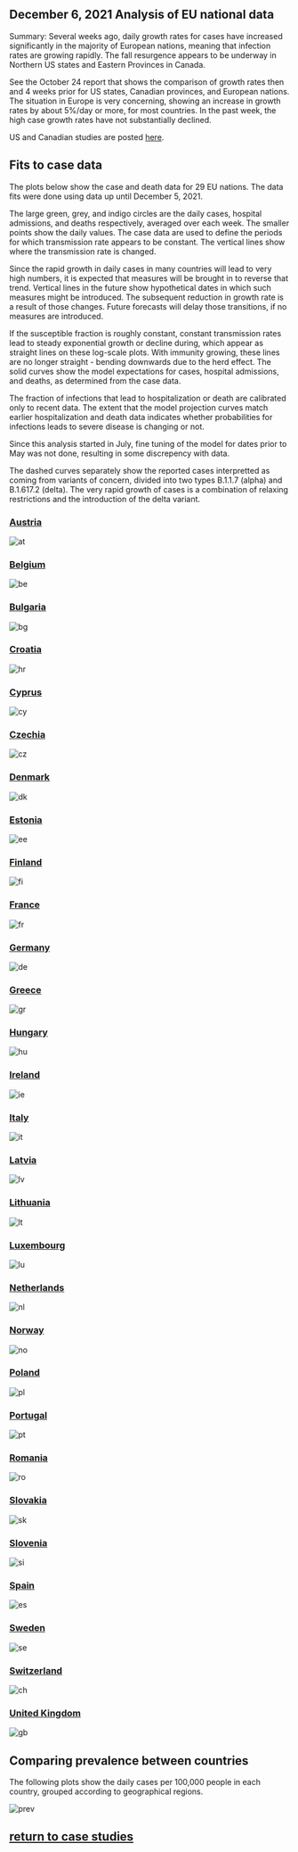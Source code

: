 ## December 6, 2021 Analysis of EU national data

Summary: Several weeks ago,
daily growth rates for cases have increased significantly in
the majority of European nations, meaning that infection
rates are growing rapidly.
The fall resurgence appears to be underway in
Northern US states and Eastern Provinces in Canada.

See the October 24 report that shows the
comparison of growth rates then and 4 weeks prior
for US states, Canadian provinces, and European nations.
The situation in Europe is very concerning, showing an increase in
growth rates by about 5%/day or more, for most countries.
In the past week, the high case growth rates have not substantially declined.

US and Canadian studies are posted [here](../index.md).

## Fits to case data

The plots below show the case and death data for 29 EU nations.
The data fits were done using data up until December 5, 2021.

The large green, grey, and indigo circles are the daily cases, hospital admissions, and deaths respectively, averaged over each week.
The smaller points show the daily values.
The case data are used to define the periods for which transmission rate appears to be constant.
The vertical lines show where the transmission rate is changed.

Since the rapid growth in daily cases in many countries will lead to very high numbers, it is
expected that measures will be brought in to reverse that trend.
Vertical lines in the future show hypothetical dates in which such measures might be
introduced.
The subsequent reduction in growth rate is a result of those changes.
Future forecasts will delay those transitions, if no measures are introduced.

If the susceptible fraction is roughly constant, constant transmission rates
lead to steady exponential growth or decline during, which appear as straight lines on
these log-scale plots.
With immunity growing, these lines are no longer straight - bending downwards due to the herd effect.
The solid curves show the model expectations for cases, hospital admissions, and deaths, as determined from
the case data.

The fraction of infections that lead to hospitalization or death are calibrated only to recent data.
The extent that the model projection curves match earlier hospitalization and death data
indicates whether probabilities for infections leads to severe disease is changing or not.

Since this analysis started in July, fine tuning of the model for dates prior to May was not done, resulting in
some discrepency with data.

The dashed curves separately show the reported cases interpretted as coming
from variants of
concern, divided into two types B.1.1.7 (alpha) and B.1.617.2 (delta).
The very rapid growth of cases is a combination of relaxing restrictions and the introduction of the delta variant.

### [Austria](img/at_2_9_1121.pdf)

![at](img/at_2_9_1121.png)

### [Belgium](img/be_2_9_1121.pdf)

![be](img/be_2_9_1121.png)

### [Bulgaria](img/bg_2_9_1121.pdf)

![bg](img/bg_2_9_1121.png)

### [Croatia](img/hr_2_9_1121.pdf)

![hr](img/hr_2_9_1121.png)

### [Cyprus](img/cy_2_9_1121.pdf)

![cy](img/cy_2_9_1121.png)

### [Czechia](img/cz_2_9_1121.pdf)

![cz](img/cz_2_9_1121.png)

### [Denmark](img/dk_2_9_1121.pdf)

![dk](img/dk_2_9_1121.png)

### [Estonia](img/ee_2_9_1121.pdf)

![ee](img/ee_2_9_1121.png)

### [Finland](img/fi_2_9_1121.pdf)

![fi](img/fi_2_9_1121.png)

### [France](img/fr_2_9_1121.pdf)

![fr](img/fr_2_9_1121.png)

### [Germany](img/de_2_9_1121.pdf)

![de](img/de_2_9_1121.png)

### [Greece](img/gr_2_9_1121.pdf)

![gr](img/gr_2_9_1121.png)

### [Hungary](img/hu_2_9_1121.pdf)

![hu](img/hu_2_9_1121.png)

### [Ireland](img/ie_2_9_1121.pdf)

![ie](img/ie_2_9_1121.png)

### [Italy](img/it_2_9_1121.pdf)

![it](img/it_2_9_1121.png)

### [Latvia](img/lv_2_9_1121.pdf)

![lv](img/lv_2_9_1121.png)

### [Lithuania](img/lt_2_9_1121.pdf)

![lt](img/lt_2_9_1121.png)

### [Luxembourg](img/lu_2_9_1121.pdf)

![lu](img/lu_2_9_1121.png)

### [Netherlands](img/nl_2_9_1121.pdf)

![nl](img/nl_2_9_1121.png)

### [Norway](img/no_2_9_1121.pdf)

![no](img/no_2_9_1121.png)

### [Poland](img/pl_2_9_1121.pdf)

![pl](img/pl_2_9_1121.png)

### [Portugal](img/pt_2_9_1121.pdf)

![pt](img/pt_2_9_1121.png)

### [Romania](img/ro_2_9_1121.pdf)

![ro](img/ro_2_9_1121.png)

### [Slovakia](img/sk_2_9_1121.pdf)

![sk](img/sk_2_9_1121.png)

### [Slovenia](img/si_2_9_1121.pdf)

![si](img/si_2_9_1121.png)

### [Spain](img/es_2_9_1121.pdf)

![es](img/es_2_9_1121.png)

### [Sweden](img/se_2_9_1121.pdf)

![se](img/se_2_9_1121.png)

### [Switzerland](img/ch_2_9_1121.pdf)

![ch](img/ch_2_9_1121.png)

### [United Kingdom](img/gb_2_9_1121.pdf)

![gb](img/gb_2_9_1121.png)

## Comparing prevalence between countries

The following plots show the daily cases per 100,000 people in each country, grouped according to geographical regions.

![prev](img/EU_2_9_1121_prevalence.png)

## [return to case studies](../index.md)

